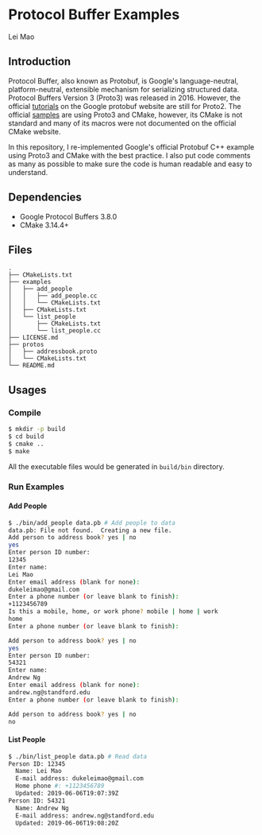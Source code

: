 # Protocol Buffer Examples

Lei Mao

## Introduction

Protocol Buffer, also known as Protobuf, is Google's language-neutral, platform-neutral, extensible mechanism for serializing structured data. Protocol Buffers Version 3 (Proto3) was released in 2016. However, the official [tutorials](https://developers.google.com/protocol-buffers/docs/cpptutorial) on the Google protobuf website are still for Proto2. The official [samples](https://github.com/protocolbuffers/protobuf/tree/master/examples) are using Proto3 and CMake, however, its CMake is not standard and many of its macros were not documented on the official CMake website.

In this repository, I re-implemented Google's official Protobuf C++ example using Proto3 and CMake with the best practice. I also put code comments as many as possible to make sure the code is human readable and easy to understand. 

## Dependencies

* Google Protocol Buffers 3.8.0
* CMake 3.14.4+

## Files

```
.
├── CMakeLists.txt
├── examples
│   ├── add_people
│   │   ├── add_people.cc
│   │   └── CMakeLists.txt
│   ├── CMakeLists.txt
│   └── list_people
│       ├── CMakeLists.txt
│       └── list_people.cc
├── LICENSE.md
├── protos
│   ├── addressbook.proto
│   └── CMakeLists.txt
└── README.md
```

## Usages

### Compile

```bash
$ mkdir -p build
$ cd build
$ cmake ..
$ make
```

All the executable files would be generated in `build/bin` directory.

### Run Examples

#### Add People

```bash
$ ./bin/add_people data.pb # Add people to data
data.pb: File not found.  Creating a new file.
Add person to address book? yes | no
yes
Enter person ID number: 
12345
Enter name: 
Lei Mao
Enter email address (blank for none): 
dukeleimao@gmail.com
Enter a phone number (or leave blank to finish): 
+1123456789
Is this a mobile, home, or work phone? mobile | home | work 
home
Enter a phone number (or leave blank to finish): 

Add person to address book? yes | no
yes
Enter person ID number: 
54321
Enter name: 
Andrew Ng
Enter email address (blank for none): 
andrew.ng@standford.edu
Enter a phone number (or leave blank to finish): 

Add person to address book? yes | no
no
```

#### List People

```bash
$ ./bin/list_people data.pb # Read data
Person ID: 12345
  Name: Lei Mao
  E-mail address: dukeleimao@gmail.com
  Home phone #: +1123456789
  Updated: 2019-06-06T19:07:39Z
Person ID: 54321
  Name: Andrew Ng
  E-mail address: andrew.ng@standford.edu
  Updated: 2019-06-06T19:08:20Z
```